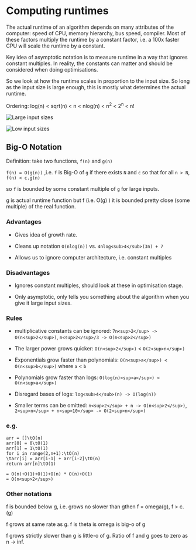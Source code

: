 # Computing runtimes

The actual runtime of an algorithm depends on many attributes of the computer: speed of CPU, memory hierarchy, bus speed, compiler. Most of these factors multiply the runtime by a constant factor, i.e. a 100x faster CPU will scale the runtime by a constant.

Key idea of asymptotic notation is to measure runtime in a way that ignores constant multiples. In reality, the constants can matter and should be considered when doing optimisations.

So we look at how the runtime scales in proportion to the input size. So long as the input size is large enough, this is mostly what determines the actual runtime.


Ordering: log(n) < sqrt(n) < n < nlog(n) < n<sup>2</sup> < 2<sup>n</sup> < n!


![Large input sizes](https://upload.wikimedia.org/wikipedia/commons/thumb/7/7e/Comparison_computational_complexity.svg/330px-Comparison_computational_complexity.svg.png)


![Low input sizes](https://res.cloudinary.com/practicaldev/image/fetch/s--sMct5uyv--/c_limit%2Cf_auto%2Cfl_progressive%2Cq_auto%2Cw_880/https://thepracticaldev.s3.amazonaws.com/i/8ci1gllgkvpo52kj2e7b.png)

## Big-O Notation

Definition: take two functions, `f(n)` and `g(n)`

`f(n) = O(g(n))` ,i.e. `f` is Big-O of `g` if there exists `N` and `c` so that for all `n > N`, `f(n) < c.g(n)`

so `f` is bounded by some constant multiple of `g` for large inputs.

g is actual runtime function but f (i.e. O(g) ) it is bounded pretty close (some multiple) of the real function.


### Advantages

* Gives idea of growth rate.

* Cleans up notation `O(nlog(n))` vs. `4nlog<sub>4</sub>(3n) + 7`

* Allows us to ignore computer architecture, i.e. constant multiples


### Disadvantages

* Ignores constant multiples, should look at these in optimisation stage.

* Only asymptotic, only tells you something about the algorithm when you give it large input sizes.


### Rules

* multiplicative constants can be ignored: `7n<sup>2</sup> -> O(n<sup>2</sup>)`, `n<sup>2</sup>/3 -> O(n<sup>2</sup>)`

* The larger power grows quicker: `O(n<sup>2</sup>)` < `O(2<sup>n</sup>)`

* Exponentials grow faster than polynomials: `O(n<sup>a</sup>) < O(n<sup>b</sup>)` where `a` < `b`

* Polynomials grow faster than logs: `O(log(n)<sup>a</sup>) < O(n<sup>a</sup>)`

* Disregard bases of logs: `log<sub>4</sub>(n) -> O(log(n))`

* Smaller terms can be omitted: `n<sup>2</sup> + n -> O(n<sup>2</sup>)`, `2<sup>n</sup> + n<sup>10</sup> -> O(2<sup>n</sup>)`

### e.g.

```
arr = []\tO(n)
arr[0] = 0\tO(1)
arr[1] = 1\tO(1)
for i in range(2,n+1):\tO(n)
\tarr[i] = arr[i-1] + arr[i-2]\tO(n)
return arr[n]\tO(1)

= O(n)+O(1)+O(1)+O(n) * O(n)+O(1)
= O(n<sup>2</sup>)
```

### Other notations

f is bounded below g, i.e. grows no slower than gthen f = omega(g), f > c.(g)

f grows at same rate as g. f is theta is omega is big-o of g

f grows strictly slower than g is little-o of g. Ratio of f and g goes to zero as n -> inf.
